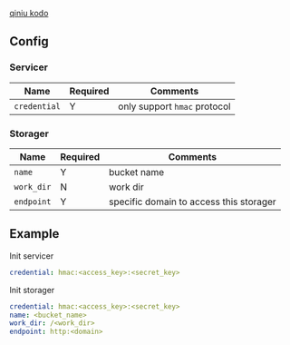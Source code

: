 [qiniu kodo](https://www.qiniu.com/products/kodo)

## Config

### Servicer

| Name         | Required | Comments                     |
| ------------ | -------- | ---------------------------- |
| `credential` | Y        | only support `hmac` protocol |

### Storager

| Name       | Required | Comments                                |
| ---------- | -------- | --------------------------------------- |
| `name`     | Y        | bucket name                             |
| `work_dir` | N        | work dir                                |
| `endpoint` | Y        | specific domain to access this storager |

## Example

Init servicer

```yaml
credential: hmac:<access_key>:<secret_key>
```

Init storager

```yaml
credential: hmac:<access_key>:<secret_key>
name: <bucket_name>
work_dir: /<work_dir>
endpoint: http:<domain>
```

